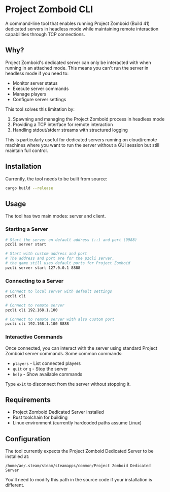 # Project Zomboid CLI

A command-line tool that enables running Project Zomboid (Build 41) dedicated servers in headless mode while maintaining remote interaction capabilities through TCP connections.

## Why?

Project Zomboid's dedicated server can only be interacted with when running in an attached mode. This means you can't run the server in headless mode if you need to:
- Monitor server status
- Execute server commands
- Manage players
- Configure server settings

This tool solves this limitation by:
1. Spawning and managing the Project Zomboid process in headless mode
2. Providing a TCP interface for remote interaction
3. Handling stdout/stderr streams with structured logging

This is particularly useful for dedicated servers running on cloud/remote machines where you want to run the server without a GUI session but still maintain full control.

## Installation

Currently, the tool needs to be built from source:

```bash
cargo build --release
```

## Usage

The tool has two main modes: server and client.

### Starting a Server

```bash
# Start the server on default address (::) and port (9988)
pzcli server start

# Start with custom address and port
# The address and port are for the pzcli server,
# the game still uses default ports for Project Zomboid
pzcli server start 127.0.0.1 8888
```

### Connecting to a Server

```bash
# Connect to local server with default settings
pzcli cli

# Connect to remote server
pzcli cli 192.168.1.100

# Connect to remote server with also custom port
pzcli cli 192.168.1.100 8888
```

### Interactive Commands

Once connected, you can interact with the server using standard Project Zomboid server commands. Some common commands:

- `players` - List connected players
- `quit` or `q` - Stop the server
- `help` - Show available commands

Type `exit` to disconnect from the server without stopping it.

## Requirements

- Project Zomboid Dedicated Server installed
- Rust toolchain for building
- Linux environment (currently hardcoded paths assume Linux)

## Configuration

The tool currently expects the Project Zomboid Dedicated Server to be installed at:
```
/home/ae/.steam/steam/steamapps/common/Project Zomboid Dedicated Server
```

You'll need to modify this path in the source code if your installation is different.
